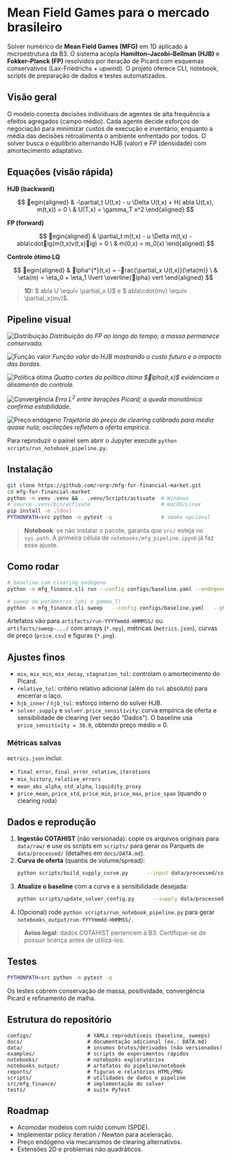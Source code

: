 # Mean Field Games para o mercado brasileiro
Solver numérico de **Mean Field Games (MFG)** em 1D aplicado à microestrutura da B3. O sistema acopla **Hamilton–Jacobi–Bellman (HJB)** e **Fokker–Planck (FP)** resolvidos por iteração de Picard com esquemas conservativos (Lax-Friedrichs + upwind). O projeto oferece CLI, notebook, scripts de preparação de dados e testes automatizados.

## Visão geral
O modelo conecta decisões individuais de agentes de alta frequência a efeitos agregados (campo médio). Cada agente decide esforços de negociação para minimizar custos de execução e inventário, enquanto a média das decisões retroalimenta o ambiente enfrentado por todos. O solver busca o equilíbrio alternando HJB (valor) e FP (densidade) com amortecimento adaptativo.

## Equações (visão rápida)
**HJB (backward)**

$$
egin{aligned}
& -\partial_t U(t,x) - 
u \Delta U(t,x) + H(
abla U(t,x), m(t,x)) = 0 \
& U(T,x) = \gamma_T x^2
\end{aligned}
$$

**FP (forward)**

$$
egin{aligned}
& \partial_t m(t,x) - 
u \Delta m(t,x) - 
abla\cdotig(m(t,x)v(t,x)ig) = 0 \
& m(0,x) = m_0(x)
\end{aligned}
$$

**Controle ótimo LQ**

$$
egin{aligned}
& lpha^{*}(t,x) = -rac{\partial_x U(t,x)}{\eta(m)} \
& \eta(m) = \eta_0 + \eta_1 \lvert \overline{lpha} vert
\end{aligned}
$$

> **1D:** $
abla U \equiv \partial_x U$ e $
abla\cdot(mv) \equiv \partial_x(mv)$.

## Pipeline visual
![Distribuição](notebooks_output/run-20251020-005200/density_small.png)
*Distribuição do FP ao longo do tempo; a massa permanece conservada.*

![Função valor](notebooks_output/run-20251020-005200/value_function_small.png)
*Função valor do HJB mostrando o custo futuro e o impacto das bordas.*

![Política ótima](notebooks_output/run-20251020-005200/alpha_cuts_small.png)
*Quatro cortes da política ótima $lpha(t,x)$ evidenciam o alisamento do controle.*

![Convergência](notebooks_output/run-20251020-005200/convergence_small.png)
*Erro $L^2$ entre iterações Picard; a queda monotônica confirma estabilidade.*

![Preço endógeno](notebooks_output/run-20251020-005200/price_small.png)
*Trajetória do preço de clearing calibrado para média quase nula; oscilações refletem a oferta empírica.*

Para reproduzir o painel sem abrir o Jupyter execute `python scripts/run_notebook_pipeline.py`.

## Instalação
```bash
git clone https://github.com/<org>/mfg-for-financial-market.git
cd mfg-for-financial-market
python -m venv .venv && . .venv/Scripts/activate  # Windows
# source .venv/bin/activate                       # macOS/Linux
pip install -e .[dev]
PYTHONPATH=src python -m pytest -q                # smoke opcional
```
> **Notebook**: se não instalar o pacote, garanta que `src/` esteja no `sys.path`. A primeira célula de `notebooks/mfg_pipeline.ipynb` já faz esse ajuste.

## Como rodar
```bash
# baseline com clearing endógeno
python -m mfg_finance.cli run --config configs/baseline.yaml --endogenous-price

# sweep de parâmetros (phi x gamma_T)
python -m mfg_finance.cli sweep   --config configs/baseline.yaml   --phi 0.02,0.035359,0.05   --gamma_T 0.4,0.568862
```
Artefatos vão para `artifacts/run-YYYYmmdd-HHMMSS/` ou `artifacts/sweep-.../` com arrays (`*.npy`), métricas (`metrics.json`), curvas de preço (`price.csv`) e figuras (`*.png`).

## Ajustes finos
- `mix`, `mix_min`, `mix_decay`, `stagnation_tol`: controlam o amortecimento do Picard.
- `relative_tol`: critério relativo adicional (além do `tol` absoluto) para encerrar o laço.
- `hjb_inner` / `hjb_tol`: esforço interno do solver HJB.
- `solver.supply` e `solver.price_sensitivity`: curva empírica de oferta e sensibilidade de clearing (ver seção “Dados”). O baseline usa `price_sensitivity = 30.0`, obtendo preço médio ≈ 0.

### Métricas salvas
`metrics.json` inclui:
- `final_error`, `final_error_relative`, `iterations`
- `mix_history`, `relative_errors`
- `mean_abs_alpha`, `std_alpha`, `liquidity_proxy`
- `price_mean`, `price_std`, `price_min`, `price_max`, `price_span` (quando o clearing roda)

## Dados e reprodução
1. **Ingestão COTAHIST** (não versionada): copie os arquivos originais para `data/raw/` e use os scripts em `scripts/` para gerar os Parquets de `data/processed/` (detalhes em `docs/DATA.md`).
2. **Curva de oferta** (quantis de volume/spread):
   ```bash
   python scripts/build_supply_curve.py      --input data/processed/cotahist_equities_extended.parquet      --output data/processed/supply_curve.csv
   ```
3. **Atualize o baseline** com a curva e a sensibilidade desejada:
   ```bash
   python scripts/update_solver_config.py      --supply data/processed/supply_curve.csv      --config configs/baseline.yaml      --scale 5e-05      --price-sensitivity 30.0
   ```
4. (Opcional) rode `python scripts/run_notebook_pipeline.py` para gerar `notebooks_output/run-YYYYmmdd-HHMMSS/`.

> **Aviso legal:** dados COTAHIST pertencem à B3. Certifique-se de possuir licença antes de utilizá-los.

## Testes
```bash
PYTHONPATH=src python -m pytest -q
```
Os testes cobrem conservação de massa, positividade, convergência Picard e refinamento de malha.

## Estrutura do repositório
```
configs/                  # YAMLs reprodutíveis (baseline, sweeps)
docs/                     # documentação adicional (ex.: DATA.md)
data/                     # insumos brutos/derivados (não versionados)
examples/                 # scripts de experimentos rápidos
notebooks/                # notebooks exploratórios
notebooks_output/         # artefatos do pipeline/notebook
reports/                  # figuras e relatórios HTML/PNG
scripts/                  # utilidades de dados e pipeline
src/mfg_finance/          # implementação do solver
tests/                    # suíte PyTest
```

## Roadmap
- Acomodar modelos com ruído comum (SPDE).
- Implementar policy iteration / Newton para aceleração.
- Preço endógeno via mecanismos de clearing alternativos.
- Extensões 2D e problemas não quadráticos.
